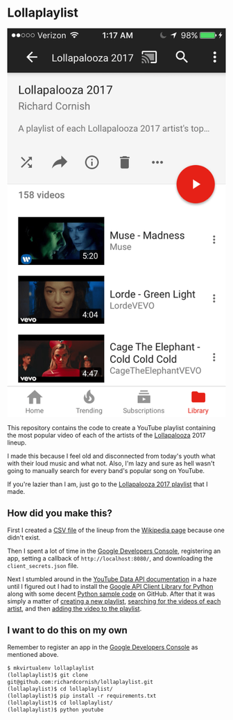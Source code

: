 # Lollaplaylist

[![Screenshot](https://raw.githubusercontent.com/richardcornish/lollaplaylist/master/docs/screenshot.png)](https://www.youtube.com/playlist?list=PLfFIa4m9ZTA1y0hHkU_U7Y6twjyuiiIyI)

This repository contains the code to create a YouTube playlist containing the most popular video of each of the artists of the [Lollapalooza](https://www.lollapalooza.com/) 2017 lineup.

I made this because I feel old and disconnected from today's youth what with their loud music and what not. Also, I'm lazy and sure as hell wasn't going to manually search for every band's popular song on YouTube.

If you're lazier than I am, just go to the [Lollapalooza 2017 playlist](https://www.youtube.com/playlist?list=PLfFIa4m9ZTA1y0hHkU_U7Y6twjyuiiIyI) that I made.

## How did you make this?

First I created a [CSV file](https://raw.githubusercontent.com/richardcornish/lollaplaylist/master/lollaplaylist/artists.csv) of the lineup from the [Wikipedia page](https://en.wikipedia.org/wiki/List_of_Lollapalooza_lineups_by_year#Lollapalooza_7) because one didn't exist.

Then I spent a lot of time in the [Google Developers Console](https://console.developers.google.com/), registering an app, setting a callback of `http://localhost:8080/`, and downloading the `client_secrets.json` file.

Next I stumbled around in the [YouTube Data API documentation](https://developers.google.com/youtube/v3/getting-started) in a haze until I figured out I had to install the [Google API Client Library for Python](https://pypi.python.org/pypi/google-api-python-client) along with some decent [Python sample code](https://github.com/youtube/api-samples/blob/master/python/playlist_updates.py) on GitHub. After that it was simply a matter of [creating a new playlist](https://developers.google.com/youtube/v3/docs/playlists/insert), [searching for the videos of each artist](https://developers.google.com/youtube/v3/docs/search/list), and then [adding the video to the playlist](https://developers.google.com/youtube/v3/docs/playlistItems/insert).

## I want to do this on my own

Remember to register an app in the [Google Developers Console](https://console.developers.google.com/) as mentioned above.

```
$ mkvirtualenv lollaplaylist
(lollaplaylist)$ git clone git@github.com:richardcornish/lollaplaylist.git
(lollaplaylist)$ cd lollaplaylist/
(lollaplaylist)$ pip install -r requirements.txt
(lollaplaylist)$ cd lollaplaylist/
(lollaplaylist)$ python youtube
```